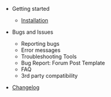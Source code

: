 - Getting started

  - [Installation](quickstart.md)

- Bugs and Issues

  - Reporting bugs
  - Error messages
  - Troubleshooting Tools
  - Bug Report: Forum Post Template
  - FAQ
  - 3rd party compatibility

- [Changelog](changelog.md)
